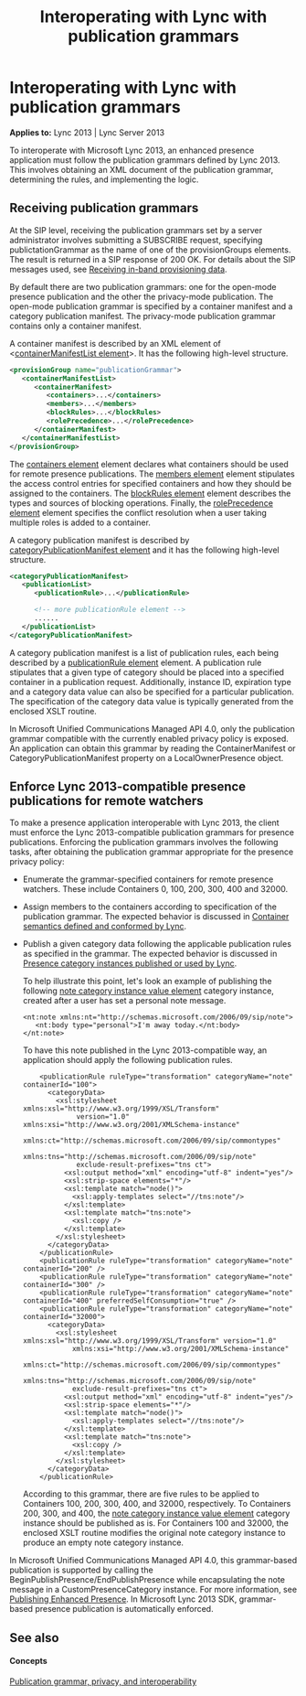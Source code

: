 ﻿---
title: Interoperating with Lync with publication grammars
TOCTitle: Interoperating with Lync with publication grammars
ms:assetid: 2f3cfcf4-2aa3-44c8-8ca7-9413f13e040b
ms:mtpsurl: https://msdn.microsoft.com/library/Dn454681(v=office.15)
ms:contentKeyID: 57093215
ms.date: 07/24/2014
mtps_version: v=office.15
dev_langs:
- xml
---

# Interoperating with Lync with publication grammars


**Applies to:** Lync 2013 | Lync Server 2013

To interoperate with Microsoft Lync 2013, an enhanced presence application must follow the publication grammars defined by Lync 2013. This involves obtaining an XML document of the publication grammar, determining the rules, and implementing the logic.

## Receiving publication grammars

At the SIP level, receiving the publication grammars set by a server administrator involves submitting a SUBSCRIBE request, specifying publictationGrammar as the name of one of the provisionGroups elements. The result is returned in a SIP response of 200 OK. For details about the SIP messages used, see [Receiving in-band provisioning data](receiving-in-band-provisioning-data.md).

By default there are two publication grammars: one for the open-mode presence publication and the other the privacy-mode publication. The open-mode publication grammar is specified by a container manifest and a category publication manifest. The privacy-mode publication grammar contains only a container manifest.

A container manifest is described by an XML element of \<[containerManifestList element](containermanifestlist-element.md)\>. It has the following high-level structure.

```xml
<provisionGroup name="publicationGrammar">
   <containerManifestList>
      <containerManifest>
         <containers>...</containers>
         <members>...</members>
         <blockRules>...</blockRules>
         <rolePrecedence>...</rolePrecedence>
      </containerManifest>
   </containerManifestList>
</provisionGroup>
```

The [containers element](containers-element.md) element declares what containers should be used for remote presence publications. The [members element](members-element.md) element stipulates the access control entries for specified containers and how they should be assigned to the containers. The [blockRules element](blockrules-element.md) element describes the types and sources of blocking operations. Finally, the [rolePrecedence element](roleprecedence-element.md) element specifies the conflict resolution when a user taking multiple roles is added to a container.

A category publication manifest is described by [categoryPublicationManifest element](categorypublicationmanifest-element.md) and it has the following high-level structure.

```xml
<categoryPublicationManifest>
   <publicationList>
      <publicationRule>...</publicationRule>

      <!-- more publicationRule element -->
      ......
   </publicationList>
</categoryPublicationManifest>
```

A category publication manifest is a list of publication rules, each being described by a [publicationRule element](publicationrule-element.md) element. A publication rule stipulates that a given type of category should be placed into a specified container in a publication request. Additionally, instance ID, expiration type and a category data value can also be specified for a particular publication. The specification of the category data value is typically generated from the enclosed XSLT routine.

In Microsoft Unified Communications Managed API 4.0, only the publication grammar compatible with the currently enabled privacy policy is exposed. An application can obtain this grammar by reading the ContainerManifest or CategoryPublicationManifest property on a LocalOwnerPresence object.

## Enforce Lync 2013-compatible presence publications for remote watchers

To make a presence application interoperable with Lync 2013, the client must enforce the Lync 2013-compatible publication grammars for presence publications. Enforcing the publication grammars involves the following tasks, after obtaining the publication grammar appropriate for the presence privacy policy:

  - Enumerate the grammar-specified containers for remote presence watchers. These include Containers 0, 100, 200, 300, 400 and 32000.

  - Assign members to the containers according to specification of the publication grammar. The expected behavior is discussed in [Container semantics defined and conformed by Lync](container-semantics-defined-and-conformed-by-lync.md).

  - Publish a given category data following the applicable publication rules as specified in the grammar. The expected behavior is discussed in [Presence category instances published or used by Lync](presence-category-instances-published-or-used-by-lync.md).
    
    To help illustrate this point, let's look an example of publishing the following [note category instance value element](note-category-instance-value-element.md) category instance, created after a user has set a personal note message.
    
        <nt:note xmlns:nt="http://schemas.microsoft.com/2006/09/sip/note">
           <nt:body type="personal">I'm away today.</nt:body>
        </nt:note>
    
    To have this note published in the Lync 2013-compatible way, an application should apply the following publication rules.
    
    ``` 
        <publicationRule ruleType="transformation" categoryName="note" containerId="100">
          <categoryData>
            <xsl:stylesheet xmlns:xsl="http://www.w3.org/1999/XSL/Transform" 
                 version="1.0" xmlns:xsi="http://www.w3.org/2001/XMLSchema-instance" 
                 xmlns:ct="http://schemas.microsoft.com/2006/09/sip/commontypes" 
                 xmlns:tns="http://schemas.microsoft.com/2006/09/sip/note" 
                 exclude-result-prefixes="tns ct"> 
              <xsl:output method="xml" encoding="utf-8" indent="yes"/> 
              <xsl:strip-space elements="*"/> 
              <xsl:template match="node()"> 
                <xsl:apply-templates select="//tns:note"/> 
              </xsl:template> 
              <xsl:template match="tns:note"> 
                <xsl:copy /> 
              </xsl:template> 
            </xsl:stylesheet>
          </categoryData> 
        </publicationRule>
        <publicationRule ruleType="transformation" categoryName="note" containerId="200" /> 
        <publicationRule ruleType="transformation" categoryName="note" containerId="300" /> 
        <publicationRule ruleType="transformation" categoryName="note" containerId="400" preferredSelfConsumption="true" /> 
        <publicationRule ruleType="transformation" categoryName="note" containerId="32000">
          <categoryData>
            <xsl:stylesheet xmlns:xsl="http://www.w3.org/1999/XSL/Transform" version="1.0" 
                xmlns:xsi="http://www.w3.org/2001/XMLSchema-instance" 
                xmlns:ct="http://schemas.microsoft.com/2006/09/sip/commontypes" 
                xmlns:tns="http://schemas.microsoft.com/2006/09/sip/note" 
                exclude-result-prefixes="tns ct"> 
              <xsl:output method="xml" encoding="utf-8" indent="yes"/> 
              <xsl:strip-space elements="*"/> 
              <xsl:template match="node()"> 
                <xsl:apply-templates select="//tns:note"/> 
              </xsl:template> 
              <xsl:template match="tns:note"> 
                <xsl:copy /> 
              </xsl:template> 
            </xsl:stylesheet>
          </categoryData> 
        </publicationRule>
    ```
    
    According to this grammar, there are five rules to be applied to Containers 100, 200, 300, 400, and 32000, respectively. To Containers 200, 300, and 400, the [note category instance value element](note-category-instance-value-element.md) category instance should be published as is. For Containers 100 and 32000, the enclosed XSLT routine modifies the original note category instance to produce an empty note category instance.

In Microsoft Unified Communications Managed API 4.0, this grammar-based publication is supported by calling the BeginPublishPresence/EndPublishPresence while encapsulating the note message in a CustomPresenceCategory instance. For more information, see [Publishing Enhanced Presence](publishing-enhanced-presence.md). In Microsoft Lync 2013 SDK, grammar-based presence publication is automatically enforced.

## See also

#### Concepts

[Publication grammar, privacy, and interoperability](publication-grammar-privacy-and-interoperability.md)

